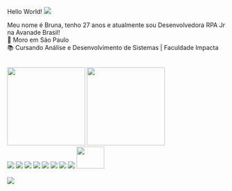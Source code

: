 
Hello World! <img src="https://img.icons8.com/ultraviolet/20/fa314a/like.png"/>


 Meu nome é Bruna, tenho 27 anos e atualmente sou Desenvolvedora RPA Jr na Avanade Brasil! <br>
:house_with_garden: Moro em São Paulo<br>
:books: Cursando Análise e Desenvolvimento de Sistemas | Faculdade Impacta<br><br>

<div>
    <a href="https://github.com/Bruna-Pianco"></a>
    <img height="180px" src="https://github-readme-stats.vercel.app/api?username=Bruna-Pianco&theme=radical"/>
    <img height="180px" src="https://github-readme-stats.vercel.app/api/top-langs/?username=Bruna-Pianco&layout=compact&langs_count=12&theme=radical"/>
</div>

<div>
<img src="https://img.icons8.com/color/48/fa314a/html-5--v1.png"/>
<img src="https://img.icons8.com/color/48/fa314a/css3.png"/>
<!--<img src="https://img.icons8.com/color/48/fa314a/javascript.png"/>-->
<img src="https://img.icons8.com/fluent/48/000000/github.png"/>
<img src="https://img.icons8.com/color/48/000000/git.png"/>
<img src="https://img.icons8.com/color/48/000000/c-sharp-logo.png"/>
<!--<img src="https://img.icons8.com/ios-filled/50/fa314a/angularjs.png"/>-->
<img src="https://img.icons8.com/color/48/4a90e2/visual-studio-code-2019.png"/>
<img src="https://img.icons8.com/color/48/000000/azure-1.png"/>
<img src="https://img.icons8.com/fluency/48/000000/microsoft-power-automate-2020.png"/>
<img  height="50px" width="64" src="https://www.blueprism.com/assets/icons/triangle-updated.png"/>
</div>

<div>
    <a href="https://www.linkedin.com/in/bruna-pianco/"><br/>
    <img src=https://img.shields.io/badge/LinkedIn-0077B5?style=for-the-badge&logo=linkedin&logoColor=white/>
    </a>
</div>


  
<!--
**Bruna-Pianco/Bruna-Pianco** is a ✨ _special_ ✨ repository because its `README.md` (this file) appears on your GitHub profile.

Here are some ideas to get you started:

- 🔭 I’m currently working on ...
- 🌱 I’m currently learning ...
- 👯 I’m looking to collaborate on ...
- 🤔 I’m looking for help with ...
- 💬 Ask me about ...
- 📫 How to reach me: ...
- 😄 Pronouns: ...
- ⚡ Fun fact: ...
-->

